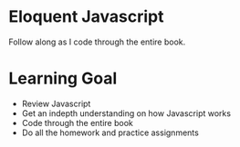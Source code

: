# Eloquent Javascript
Follow along as I code through the entire book.

# Learning Goal
* Review Javascript
* Get an indepth understanding on how Javascript works
* Code through the entire book
* Do all the homework and practice assignments